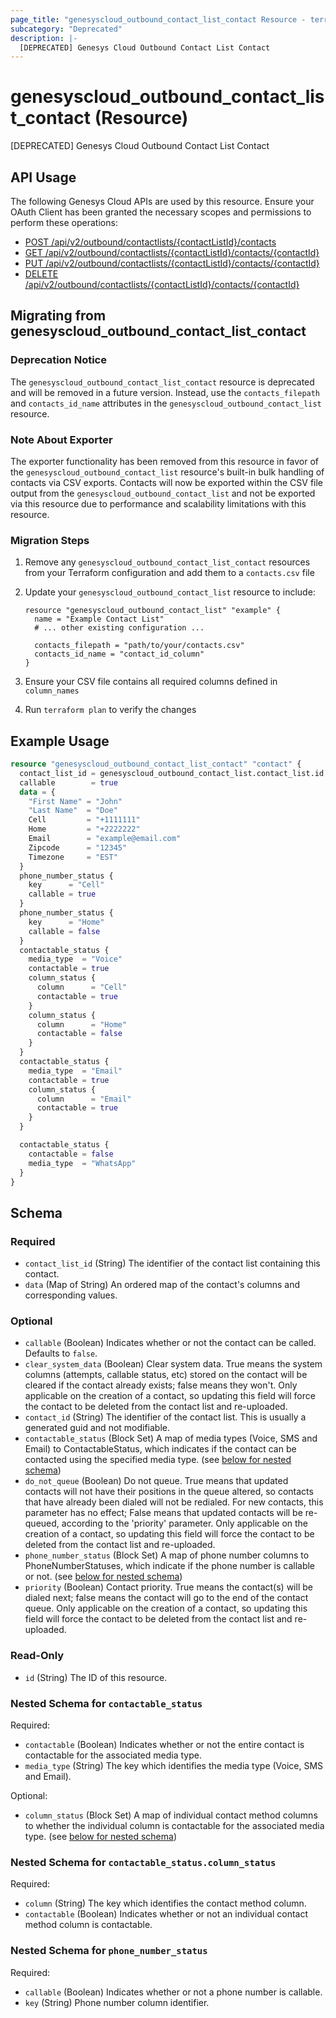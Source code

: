 ```yaml
---
page_title: "genesyscloud_outbound_contact_list_contact Resource - terraform-provider-genesyscloud"
subcategory: "Deprecated"
description: |-
  [DEPRECATED] Genesys Cloud Outbound Contact List Contact
---
```

# genesyscloud_outbound_contact_list_contact (Resource)

[DEPRECATED] Genesys Cloud Outbound Contact List Contact

## API Usage
The following Genesys Cloud APIs are used by this resource. Ensure your OAuth Client has been granted the necessary scopes and permissions to perform these operations:

- [POST /api/v2/outbound/contactlists/{contactListId}/contacts](https://developer.genesys.cloud/devapps/api-explorer#post-api-v2-outbound-contactlists--contactListId--contacts)
- [GET /api/v2/outbound/contactlists/{contactListId}/contacts/{contactId}](https://developer.genesys.cloud/devapps/api-explorer#get-api-v2-outbound-contactlists--contactListId--contacts--contactId-)
- [PUT /api/v2/outbound/contactlists/{contactListId}/contacts/{contactId}](https://developer.genesys.cloud/devapps/api-explorer#put-api-v2-outbound-contactlists--contactListId--contacts--contactId-)
- [DELETE /api/v2/outbound/contactlists/{contactListId}/contacts/{contactId}](https://developer.genesys.cloud/devapps/api-explorer#delete-api-v2-outbound-contactlists--contactListId--contacts--contactId-)

## Migrating from genesyscloud_outbound_contact_list_contact

### Deprecation Notice

The `genesyscloud_outbound_contact_list_contact` resource is deprecated and will be removed in a future version. Instead, use the `contacts_filepath` and `contacts_id_name` attributes in the `genesyscloud_outbound_contact_list` resource.

### Note About Exporter

The exporter functionality has been removed from this resource in favor of the `genesyscloud_outbound_contact_list` resource's built-in bulk handling of contacts via CSV exports. Contacts will now be exported within the CSV file output from the `genesyscloud_outbound_contact_list` and not be exported via this resource due to performance and scalability limitations with this resource.

### Migration Steps

1. Remove any `genesyscloud_outbound_contact_list_contact` resources from your Terraform configuration and add them to a `contacts.csv` file
2. Update your `genesyscloud_outbound_contact_list` resource to include:

   ```hcl
   resource "genesyscloud_outbound_contact_list" "example" {
     name = "Example Contact List"
     # ... other existing configuration ...

     contacts_filepath = "path/to/your/contacts.csv"
     contacts_id_name = "contact_id_column"
   }
   ```
3. Ensure your CSV file contains all required columns defined in `column_names`
4. Run `terraform plan` to verify the changes


## Example Usage

```terraform
resource "genesyscloud_outbound_contact_list_contact" "contact" {
  contact_list_id = genesyscloud_outbound_contact_list.contact_list.id
  callable        = true
  data = {
    "First Name" = "John"
    "Last Name"  = "Doe"
    Cell         = "+1111111"
    Home         = "+2222222"
    Email        = "example@email.com"
    Zipcode      = "12345"
    Timezone     = "EST"
  }
  phone_number_status {
    key      = "Cell"
    callable = true
  }
  phone_number_status {
    key      = "Home"
    callable = false
  }
  contactable_status {
    media_type  = "Voice"
    contactable = true
    column_status {
      column      = "Cell"
      contactable = true
    }
    column_status {
      column      = "Home"
      contactable = false
    }
  }
  contactable_status {
    media_type  = "Email"
    contactable = true
    column_status {
      column      = "Email"
      contactable = true
    }
  }

  contactable_status {
    contactable = false
    media_type  = "WhatsApp"
  }
}
```

<!-- schema generated by tfplugindocs -->
## Schema

### Required

- `contact_list_id` (String) The identifier of the contact list containing this contact.
- `data` (Map of String) An ordered map of the contact's columns and corresponding values.

### Optional

- `callable` (Boolean) Indicates whether or not the contact can be called. Defaults to `false`.
- `clear_system_data` (Boolean) Clear system data. True means the system columns (attempts, callable status, etc) stored on the contact will be cleared if the contact already exists; false means they won't.
Only applicable on the creation of a contact, so updating this field will force the contact to be deleted from the contact list and re-uploaded.
- `contact_id` (String) The identifier of the contact list. This is usually a generated guid and not modifiable.
- `contactable_status` (Block Set) A map of media types (Voice, SMS and Email) to ContactableStatus, which indicates if the contact can be contacted using the specified media type. (see [below for nested schema](#nestedblock--contactable_status))
- `do_not_queue` (Boolean) Do not queue. True means that updated contacts will not have their positions in the queue altered, so contacts that have already been dialed will not be redialed.
For new contacts, this parameter has no effect; False means that updated contacts will be re-queued, according to the 'priority' parameter.
Only applicable on the creation of a contact, so updating this field will force the contact to be deleted from the contact list and re-uploaded.
- `phone_number_status` (Block Set) A map of phone number columns to PhoneNumberStatuses, which indicate if the phone number is callable or not. (see [below for nested schema](#nestedblock--phone_number_status))
- `priority` (Boolean) Contact priority. True means the contact(s) will be dialed next; false means the contact will go to the end of the contact queue.
Only applicable on the creation of a contact, so updating this field will force the contact to be deleted from the contact list and re-uploaded.

### Read-Only

- `id` (String) The ID of this resource.

<a id="nestedblock--contactable_status"></a>
### Nested Schema for `contactable_status`

Required:

- `contactable` (Boolean) Indicates whether or not the entire contact is contactable for the associated media type.
- `media_type` (String) The key which identifies the media type (Voice, SMS and Email).

Optional:

- `column_status` (Block Set) A map of individual contact method columns to whether the individual column is contactable for the associated media type. (see [below for nested schema](#nestedblock--contactable_status--column_status))

<a id="nestedblock--contactable_status--column_status"></a>
### Nested Schema for `contactable_status.column_status`

Required:

- `column` (String) The key which identifies the contact method column.
- `contactable` (Boolean) Indicates whether or not an individual contact method column is contactable.



<a id="nestedblock--phone_number_status"></a>
### Nested Schema for `phone_number_status`

Required:

- `callable` (Boolean) Indicates whether or not a phone number is callable.
- `key` (String) Phone number column identifier.

